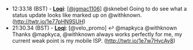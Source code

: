 * <a id="12:33.18">12:33.18 (BST)</a> - __[Loqi](https://github.com/Loqi)__: [<a href="https://twitter.com/jgmac1106">@jgmac1106</a>] @sknebel Going to do see what a status update looks like marked up on @withknown. (http://twtr.io/1e77pHN9SUH)
* <a id="21:30.34">21:30.34 (BST)</a> - __[Loqi](https://github.com/Loqi)__: [@velo_promo] ↩️ @mapkyca @withknown Thanks @mapkyca,  @withknown always works perfectly for me, my current weak point is my mobile ISP. (http://twtr.io/1e7w7HvcAy8)
